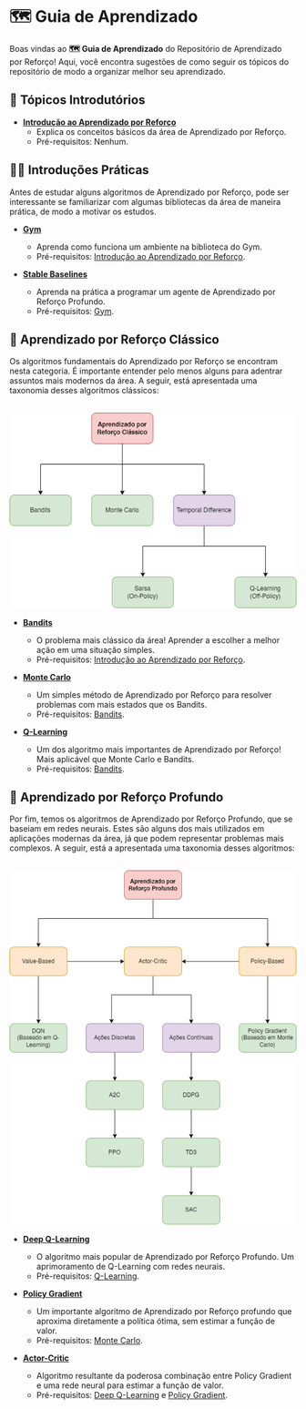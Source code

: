 # 🗺️ Guia de Aprendizado

Boas vindas ao **🗺️ Guia de Aprendizado** do Repositório de Aprendizado por Reforço! Aqui, você encontra sugestões de como seguir os tópicos do repositório de modo a organizar melhor seu aprendizado.

## 💯 Tópicos Introdutórios

- **[Introdução ao Aprendizado por Reforço](../Introdução)**
  - Explica os conceitos básicos da área de Aprendizado por Reforço.
  - Pré-requisitos: Nenhum.
  
## 👨‍🏭 Introduções Práticas

Antes de estudar alguns algoritmos de Aprendizado por Reforço, pode ser interessante se familiarizar com algumas bibliotecas da área de maneira prática, de modo a motivar os estudos.

- **[Gym](../Bibliotecas/Gym)**
  - Aprenda como funciona um ambiente na biblioteca do Gym.
  - Pré-requisitos: [Introdução ao Aprendizado por Reforço](../Introdução).

- **[Stable Baselines](../Bibliotecas/Stable%20Baselines)**
  - Aprenda na prática a programar um agente de Aprendizado por Reforço Profundo.
  - Pré-requisitos: [Gym](../Bibliotecas/Gym).

## 🎰 Aprendizado por Reforço Clássico

Os algoritmos fundamentais do Aprendizado por Reforço se encontram nesta categoria. É importante entender pelo menos alguns para adentrar assuntos mais modernos da área. A seguir, está apresentada uma taxonomia desses algoritmos clássicos:

<p align="center">
  <br/>
  <img src="../img/taxonomia_classico.png" alt="Taxonomia dos Algoritmos de Aprendizado por Reforço Clássico"/>
</p>

- **[Bandits](../Aprendizado%20por%20Reforço%20Clássico/Bandits)**
  - O problema mais clássico da área! Aprender a escolher a melhor ação em uma situação simples.
  - Pré-requisitos: [Introdução ao Aprendizado por Reforço](../Introdução).

- **[Monte Carlo](../Aprendizado%20por%20Reforço%20Clássico/Monte%20Carlo)**
  - Um simples método de Aprendizado por Reforço para resolver problemas com mais estados que os Bandits.
  - Pré-requisitos: [Bandits](../Aprendizado%20por%20Reforço%20Clássico/Bandits).
  
- **[Q-Learning](../Aprendizado%20por%20Reforço%20Clássico/Temporal-Difference/Q-Learning)**
  - Um dos algoritmo mais importantes de Aprendizado por Reforço! Mais aplicável que Monte Carlo e Bandits.
  - Pré-requisitos: [Bandits](../Aprendizado%20por%20Reforço%20Clássico/Bandits).
  
## 🧠 Aprendizado por Reforço Profundo

Por fim, temos os algoritmos de Aprendizado por Reforço Profundo, que se baseiam em redes neurais. Estes são alguns dos mais utilizados em aplicações modernas da área, já que podem representar problemas mais complexos. A seguir, está a apresentada uma taxonomia desses algoritmos:

<p align="center">
  <br/>
  <img src="../img/taxonomia_profundo.png" alt="Taxonomia dos Algoritmos de Aprendizado por Reforço Profundo"/>
</p>

- **[Deep Q-Learning](../Aprendizado%20por%20Reforço%20Profundo/Deep%20Q-Learning)**
  - O algoritmo mais popular de Aprendizado por Reforço Profundo. Um aprimoramento de Q-Learning com redes neurais.
  - Pré-requisitos: [Q-Learning](../Aprendizado%20por%20Reforço%20Clássico/Temporal-Difference/Q-Learning).

- **[Policy Gradient](../Aprendizado%20por%20Reforço%20Profundo/Policy%20Gradient)**
  - Um importante algoritmo de Aprendizado por Reforço profundo que aproxima diretamente a política ótima, sem estimar a função de valor.
  - Pré-requisitos: [Monte Carlo](../Aprendizado%20por%20Reforço%20Clássico/Monte%20Carlo).
  
- **[Actor-Critic](../Aprendizado%20por%20Reforço%20Profundo/Actor-Critic)**
  - Algoritmo resultante da poderosa combinação entre Policy Gradient e uma rede neural para estimar a função de valor.
  - Pré-requisitos: [Deep Q-Learning](../Aprendizado%20por%20Reforço%20Clássico/Temporal-Difference/Q-Learning) e [Policy Gradient](../Aprendizado%20por%20Reforço%20Profundo/Policy%20Gradient).
